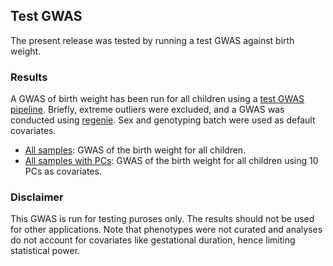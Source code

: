 ## Test GWAS

The present release was tested by running a test GWAS against birth weight.

### Results

A GWAS of birth weight has been run for all children using a [test GWAS pipeline](../../readme.md). Briefly, extreme outliers were excluded, and a GWAS was conducted using [regenie](rgcgithub.github.io/regenie). Sex and genotyping batch were used as default covariates.

- [All samples](regenie_no_cojo/weight_birth/pop_children_pheno_birth_weight.md): GWAS of the birth weight for all children.
- [All samples with PCs](pc_covar/regenie_no_cojo/weight_birth/pop_children_pheno_birth_weight.md): GWAS of the birth weight for all children using 10 PCs as covariates.

### Disclaimer

This GWAS is run for testing puroses only. The results should not be used for other applications. Note that phenotypes were not curated and analyses do not account for covariates like gestational duration, hence limiting statistical power.

